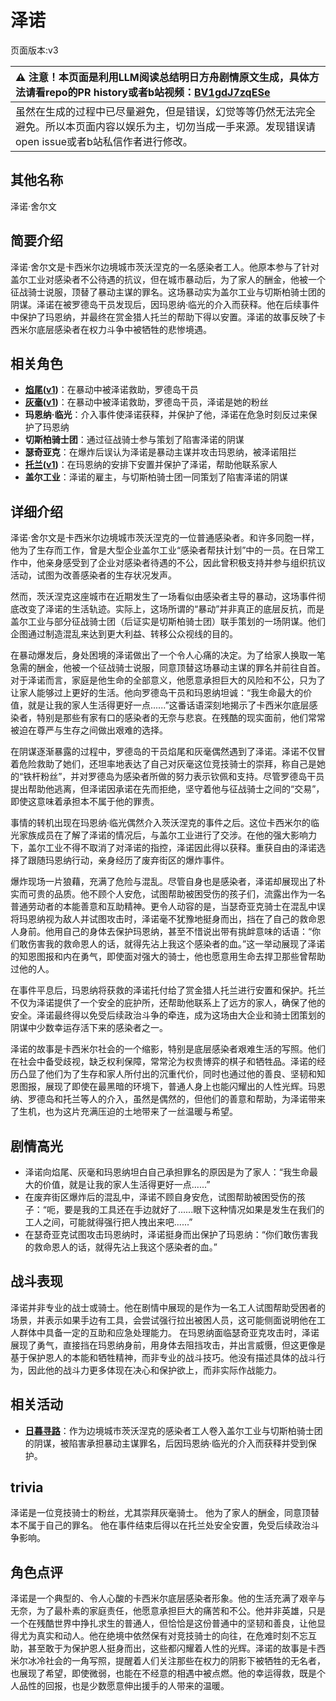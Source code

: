# 泽诺
页面版本:v3
 

| :warning: 注意！本页面是利用LLM阅读总结明日方舟剧情原文生成，具体方法请看repo的PR history或者b站视频：[BV1gdJ7zqESe](https://www.bilibili.com/video/BV1gdJ7zqESe/)         |
|:----------------------------|
| 虽然在生成的过程中已尽量避免，但是错误，幻觉等等仍然无法完全避免。所以本页面内容以娱乐为主，切勿当成一手来源。发现错误请open issue或者b站私信作者进行修改。|



## 其他名称
泽诺·舍尔文
## 简要介绍
泽诺·舍尔文是卡西米尔边境城市茨沃涅克的一名感染者工人。他原本参与了针对盖尔工业对感染者不公待遇的抗议，但在城市暴动后，为了家人的酬金，他被一个征战骑士说服，顶替了暴动主谋的罪名。这场暴动实为盖尔工业与切斯柏骑士团的阴谋。泽诺在被罗德岛干员发现后，因玛恩纳·临光的介入而获释。他在后续事件中保护了玛恩纳，并最终在赏金猎人托兰的帮助下得以安置。泽诺的故事反映了卡西米尔底层感染者在权力斗争中被牺牲的悲惨境遇。
## 相关角色
-   **[焰尾](char_420_flamtl.md)([v1](../chars/char_420_flamtl.md))**：在暴动中被泽诺救助，罗德岛干员
-   **[灰毫](char_431_ashlok.md)([v1](../chars/char_431_ashlok.md))**：在暴动中被泽诺救助，罗德岛干员，泽诺是她的粉丝
-   **玛恩纳·临光**：介入事件使泽诺获释，并保护了他，泽诺在危急时刻反过来保护了玛恩纳
-   **切斯柏骑士团**：通过征战骑士参与策划了陷害泽诺的阴谋
-   **瑟奇亚克**：在爆炸后误认为泽诺是暴动主谋并攻击玛恩纳，被泽诺阻拦
-   **[托兰](extended_char_tuo_lan.md)([v1](../chars/extended_char_tuo_lan.md))**：在玛恩纳的安排下安置并保护了泽诺，帮助他联系家人
-   **盖尔工业**：泽诺的雇主，与切斯柏骑士团一同策划了陷害泽诺的阴谋
## 详细介绍
泽诺·舍尔文是卡西米尔边境城市茨沃涅克的一位普通感染者。和许多同胞一样，他为了生存而工作，曾是大型企业盖尔工业“感染者帮扶计划”中的一员。在日常工作中，他亲身感受到了企业对感染者待遇的不公，因此曾积极支持并参与组织抗议活动，试图为改善感染者的生存状况发声。

然而，茨沃涅克这座城市在近期发生了一场看似由感染者主导的暴动，这场事件彻底改变了泽诺的生活轨迹。实际上，这场所谓的“暴动”并非真正的底层反抗，而是盖尔工业与部分征战骑士团（后证实是切斯柏骑士团）联手策划的一场阴谋。他们企图通过制造混乱来达到更大利益、转移公众视线的目的。

在暴动爆发后，身处困境的泽诺做出了一个令人心痛的决定。为了给家人换取一笔急需的酬金，他被一个征战骑士说服，同意顶替这场暴动主谋的罪名并前往自首。对于泽诺而言，家庭是他生命的全部意义，他愿意承担巨大的风险和不公，只为了让家人能够过上更好的生活。他向罗德岛干员和玛恩纳坦诚：“我生命最大的价值，就是让我的家人生活得更好一点......”这番话语深刻地揭示了卡西米尔底层感染者，特别是那些有家有口的感染者的无奈与悲哀。在残酷的现实面前，他们常常被迫在尊严与生存之间做出艰难的选择。

在阴谋逐渐暴露的过程中，罗德岛的干员焰尾和灰毫偶然遇到了泽诺。泽诺不仅冒着危险救助了她们，还坦率地表达了自己对灰毫这位竞技骑士的崇拜，称自己是她的“铁杆粉丝”，并对罗德岛为感染者所做的努力表示钦佩和支持。尽管罗德岛干员提出帮助他逃离，但泽诺因承诺在先而拒绝，坚守着他与征战骑士之间的“交易”，即使这意味着承担本不属于他的罪责。

事情的转机出现在玛恩纳·临光偶然介入茨沃涅克的事件之后。这位卡西米尔的临光家族成员在了解了泽诺的情况后，与盖尔工业进行了交涉。在他的强大影响力下，盖尔工业不得不取消了对泽诺的指控，泽诺因此得以获释。重获自由的泽诺选择了跟随玛恩纳行动，亲身经历了废弃街区的爆炸事件。

爆炸现场一片狼藉，充满了危险与混乱。尽管自身也是感染者，泽诺却展现出了朴实而可贵的品质。他不顾个人安危，试图帮助被困受伤的孩子们，流露出作为一名普通劳动者的本能善意和互助精神。更令人动容的是，当瑟奇亚克骑士在混乱中误将玛恩纳视为敌人并试图攻击时，泽诺毫不犹豫地挺身而出，挡在了自己的救命恩人身前。他用自己的身体去保护玛恩纳，甚至不惜说出带有挑衅意味的话语：“你们敢伤害我的救命恩人的话，就得先沾上我这个感染者的血。”这一举动展现了泽诺的知恩图报和内在勇气，即使面对强大的骑士，他也愿意用生命去捍卫那些曾帮助过他的人。

在事件平息后，玛恩纳将获救的泽诺托付给了赏金猎人托兰进行安置和保护。托兰不仅为泽诺提供了一个安全的庇护所，还帮助他联系上了远方的家人，确保了他的安全。泽诺最终得以免受后续政治斗争的牵连，成为这场由大企业和骑士团策划的阴谋中少数幸运存活下来的感染者之一。

泽诺的故事是卡西米尔社会的一个缩影，特别是底层感染者艰难生活的写照。他们在社会中备受歧视，缺乏权利保障，常常沦为权贵博弈的棋子和牺牲品。泽诺的经历凸显了他们为了生存和家人所付出的沉重代价，同时也通过他的善良、坚韧和知恩图报，展现了即使在最黑暗的环境下，普通人身上也能闪耀出的人性光辉。玛恩纳、罗德岛和托兰等人的介入，虽然是偶然的，但他们的善意和帮助，为泽诺带来了生机，也为这片充满压迫的土地带来了一丝温暖与希望。
## 剧情高光
- 泽诺向焰尾、灰毫和玛恩纳坦白自己承担罪名的原因是为了家人：“我生命最大的价值，就是让我的家人生活得更好一点......”
- 在废弃街区爆炸后的混乱中，泽诺不顾自身安危，试图帮助被困受伤的孩子：“呃，要是我的工具还在手边就好了......眼下这种情况如果是发生在我们的工人之间，可能就得强行把人拽出来吧......”
- 在瑟奇亚克试图攻击玛恩纳时，泽诺挺身而出保护了玛恩纳：“你们敢伤害我的救命恩人的话，就得先沾上我这个感染者的血。”
## 战斗表现
泽诺并非专业的战士或骑士。他在剧情中展现的是作为一名工人试图帮助受困者的场景，并表示如果手边有工具，会尝试强行拉出被困人员，这可能侧面说明他在工人群体中具备一定的互助和应急处理能力。
在玛恩纳面临瑟奇亚克攻击时，泽诺展现了勇气，直接挡在玛恩纳身前，用身体去阻挡攻击，并出言威慑，但这更像是基于保护恩人的本能和牺牲精神，而非专业的战斗技巧。他没有描述具体的战斗行为，因此他的战斗力更多体现在决心和保护欲上，而非实际作战能力。
## 相关活动
-   **[日暮寻路](../stories/act12mini.md)**：作为边境城市茨沃涅克的感染者工人卷入盖尔工业与切斯柏骑士团的阴谋，被陷害承担暴动主谋罪名，后因玛恩纳·临光的介入而获释并受到保护。
## trivia
泽诺是一位竞技骑士的粉丝，尤其崇拜灰毫骑士。
他为了家人的酬金，同意顶替本不属于自己的罪名。
他在事件结束后得以在托兰处安全安置，免受后续政治斗争影响。
## 角色点评
泽诺是一个典型的、令人心酸的卡西米尔底层感染者形象。他的生活充满了艰辛与无奈，为了最朴素的家庭责任，他愿意承担巨大的痛苦和不公。他并非英雄，只是一个在残酷世界中挣扎求生的普通人，但恰恰是这份普通中的坚韧和善良，让他显得尤为真实和动人。他在绝境中依然保有对竞技骑士的向往，在危难时刻不忘互助，甚至敢于为保护恩人挺身而出，这些都闪耀着人性的光辉。泽诺的故事是卡西米尔冰冷社会的一角写照，提醒着人们关注那些在权力的阴影下被牺牲的无名者，也展现了希望，即使微弱，也能在不经意的相遇中被点燃。他的幸运得救，既是个人品性的回报，也是少数愿意伸出援手的人带来的温暖。